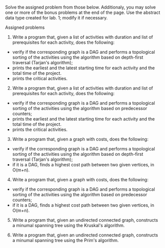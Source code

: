 Solve the assigned problem from those below. Additionaly, you may solve one or more of the bonus problems at the end of the page. Use the abstract data type created for lab. 1; modify it if necessary.

Assigned problems

1. Write a program that, given a list of activities with duration and list of prerequisites for each activity, does the following:

- verify if the corresponding graph is a DAG and performs a topological sorting of the activities using the algorithm based on depth-first traversal (Tarjan's algorithm);
- prints the earliest and the latest starting time for each activity and the total time of the project.
- prints the critical activities.
  
2. Write a program that, given a list of activities with duration and list of prerequisites for each activity, does the following:

- verify if the corresponding graph is a DAG and performs a topological sorting of the activities using the algorithm based on predecessor counters;
- prints the earliest and the latest starting time for each activity and the total time of the project.
- prints the critical activities.

3. Write a program that, given a graph with costs, does the following:

- verify if the corresponding graph is a DAG and performs a topological sorting of the activities using the algorithm based on depth-first traversal (Tarjan's algorithm);
- if it is a DAG, finds a highest cost path between two given vertices, in O(m+n).

4. Write a program that, given a graph with costs, does the following:

- verify if the corresponding graph is a DAG and performs a topological sorting of the activities using the algorithm based on predecessor counters;
- if it is a DAG, finds a highest cost path between two given vertices, in O(m+n).

5. Write a program that, given an undirected connected graph, constructs a minumal spanning tree using the Kruskal's algorithm.

6. Write a program that, given an undirected connected graph, constructs a minumal spanning tree using the Prim's algorithm.
